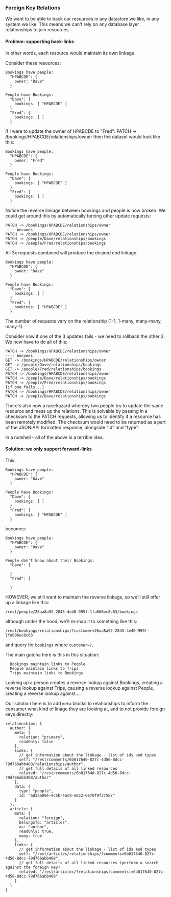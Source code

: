 ### Foreign Key Relations

We want to be able to back our resources in any datastore we like, in any system we like. This means we can't rely on any database layer relationships to join resources.

#### Problem: supporting back-links

In other words, each resource would maintain its own linkage.

Consider these resources:

```
Bookings have people:
  "HPABCDE": {
    owner: "Dave"
  }

People have Bookings:
  "Dave": {
    bookings: [ "HPABCDE" ]
  }
  "Fred": {
    bookings: [ ]
  }
```

If I were to update the owner of HPABCDE to "Fred":
PATCH -> /bookings/HPABCDE/relationships/owner
then the dataset would look like this:

```
Bookings have people:
  "HPABCDE": {
    owner: "Fred"
  }

People have Bookings:
  "Dave": {
    bookings: [ "HPABCDE" ]
  }
  "Fred": {
    bookings: [ ]
  }
```

Notice the reverse linkage between bookings and people is now broken. We could get around this by automatically forcing other update requests:

```
PATCH -> /bookings/HPABCDE/relationships/owner
---- becomes
PATCH -> /bookings/HPABCDE/relationships/owner
PATCH -> /people/Dave/relationships/bookings
PATCH -> /people/Fred/relationships/bookings
```

All 3x requests combined will produce the desired end linkage:

```
Bookings have people:
  "HPABCDE": {
    owner: "Dave"
  }

People have Bookings:
  "Dave": {
    bookings: [ ]
  }
  "Fred": {
    bookings: [ "HPABCDE" ]
  }
```

The number of requests vary on the relationship (1-1, 1-many, many-many, many-1).

Consider now if one of the 3 updates fails - we need to rollback the other 2. We now have to do all of this:

```
PATCH -> /bookings/HPABCDE/relationships/owner
---- becomes
GET -> /bookings/HPABCDE/relationships/owner
GET -> /people/Dave/relationships/bookings
GET -> /people/Fred/relationships/bookings
PATCH -> /bookings/HPABCDE/relationships/owner
PATCH -> /people/Dave/relationships/bookings
PATCH -> /people/Fred/relationships/bookings
[if one fails...]
PATCH -> /bookings/HPABCDE/relationships/owner
PATCH -> /people/Dave/relationships/bookings
```

There's also now a racehazard whereby two people try to update the same resource and mess up the relations. This is solvable by passing in a checksum to the PATCH requests, allowing us to identify if a resource has been remotely modified. The checksum would need to be returned as a part of the JSON:API formatted response, alongside "id" and "type".

In a nutshell - all of the above is a terrible idea.


#### Solution: we only support forward-links

This:
```
Bookings have people:
  "HPABCDE": {
    owner: "Dave"
  }

People have Bookings:
  "Dave": {
    bookings: [ ]
  }
  "Fred": {
    bookings: [ "HPABCDE" ]
  }
```
becomes:
```
Bookings have people:
  "HPABCDE": {
    owner: "Dave"
  }

People don't know about their Bookings:
  "Dave": {

  }
  "Fred": {

  }
```

HOWEVER, we still want to maintain the reverse linkage, so we'll still offer up a linkage like this:
```
/rest/people/26aa8a92-2845-4e40-999f-1fa006ec8c63/bookings
```
although under the hood, we'll re-map it to something like this:
```
/rest/bookings/relationships/?customer=26aa8a92-2845-4e40-999f-1fa006ec8c63
```
and query for `bookings` where `customer=?`.

The main gotcha here is this in this situation:
```
  Bookings maintain links to People
  People maintain links to Trips
  Trips maintain links to Bookings
```
Looking up a person creates a reverse lookup against Bookings, creating a reverse lookup against Trips, causing a reverse lookup against People, creating a reverse lookup against....

Our solution here is to add `meta` blocks to relationships to inform the consumer what kind of linage they are looking at, and to not provide foreign keys directly:
```
relationships: {
  author: {
    meta: {
      relation: "primary",
      readOnly: false
    },
    links: {
      // get information about the linkage - list of ids and types
      self: "/rest/comments/6b017640-827c-4d50-8dcc-79d766abb408/relationships/author",
      // get full details of all linked resources
      related: "/rest/comments/6b017640-827c-4d50-8dcc-79d766abb408/author"
    },
    data: {
      type: "people",
      id: "ad3aa89e-9c5b-4ac9-a652-6670f9f27587"
    }
  },
  article: {
    meta: {
      relation: "foreign",
      belongsTo: "articles",
      as: "author",
      readOnly: true,
      many: true
    },
    links: {
      // get information about the linkage - list of ids and types
      self: "/rest/articles/relationships/?comments=6b017640-827c-4d50-8dcc-79d766abb408",
      // get full details of all linked resources (perform a search against the foreign key)
      related: "/rest/articles/?relationships[comments]=6b017640-827c-4d50-8dcc-79d766abb408"
    }
  }
}
```
